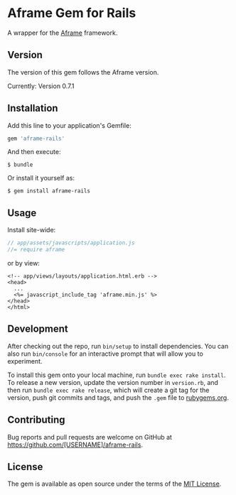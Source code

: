 # Aframe Gem for Rails

A wrapper for the [Aframe](https://aframe.io/ "Aframe") framework.

## Version

The version of this gem follows the Aframe version.

Currently: Version 0.7.1

## Installation

Add this line to your application's Gemfile:

```ruby
gem 'aframe-rails'
```

And then execute:

    $ bundle

Or install it yourself as:

    $ gem install aframe-rails

## Usage

Install site-wide:
```javascript
// app/assets/javascripts/application.js
//= require aframe
```

or by view:
```erb
<!-- app/views/layouts/application.html.erb -->
<head>
  ...
  <%= javascript_include_tag 'aframe.min.js' %>
</head>
</html>
```

## Development

After checking out the repo, run `bin/setup` to install dependencies. You can also run `bin/console` for an interactive prompt that will allow you to experiment.

To install this gem onto your local machine, run `bundle exec rake install`. To release a new version, update the version number in `version.rb`, and then run `bundle exec rake release`, which will create a git tag for the version, push git commits and tags, and push the `.gem` file to [rubygems.org](https://rubygems.org).

## Contributing

Bug reports and pull requests are welcome on GitHub at https://github.com/[USERNAME]/aframe-rails.

## License

The gem is available as open source under the terms of the [MIT License](http://opensource.org/licenses/MIT).
